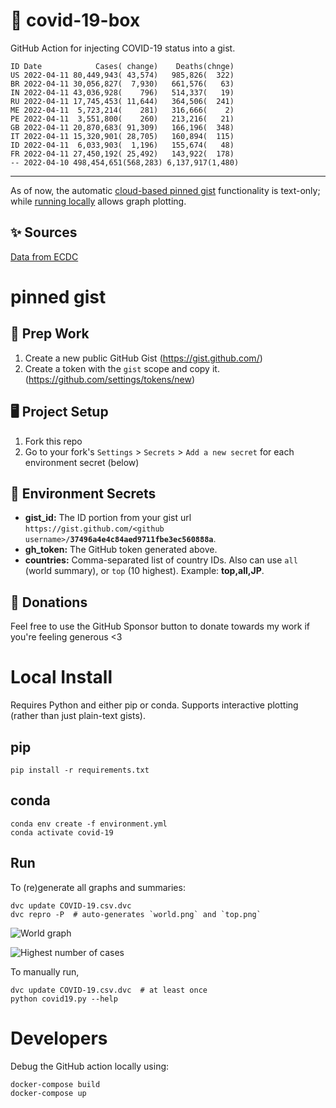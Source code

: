 # 🏥 covid-19-box

GitHub Action for injecting COVID-19 status into a gist.

```
ID Date            Cases( change)    Deaths(chnge)
US 2022-04-11 80,449,943( 43,574)   985,826(  322)
BR 2022-04-11 30,056,827(  7,930)   661,576(   63)
IN 2022-04-11 43,036,928(    796)   514,337(   19)
RU 2022-04-11 17,745,453( 11,644)   364,506(  241)
ME 2022-04-11  5,723,214(    281)   316,666(    2)
PE 2022-04-11  3,551,800(    260)   213,216(   21)
GB 2022-04-11 20,870,683( 91,309)   166,196(  348)
IT 2022-04-11 15,320,901( 28,705)   160,894(  115)
ID 2022-04-11  6,033,903(  1,196)   155,674(   48)
FR 2022-04-11 27,450,192( 25,492)   143,922(  178)
-- 2022-04-10 498,454,651(568,283) 6,137,917(1,480)
```

---

As of now, the automatic [cloud-based pinned gist](#pinned-gist) functionality is text-only;
while [running locally](#local-install) allows graph plotting.

## ✨ Sources

[Data from ECDC](https://www.ecdc.europa.eu/en/publications-data/download-todays-data-geographic-distribution-covid-19-cases-worldwide)

# pinned gist

## 🎒 Prep Work
1. Create a new public GitHub Gist (https://gist.github.com/)
1. Create a token with the `gist` scope and copy it. (https://github.com/settings/tokens/new)

## 🖥 Project Setup
1. Fork this repo
1. Go to your fork's `Settings` > `Secrets` > `Add a new secret` for each environment secret (below)

## 🤫 Environment Secrets
- **gist_id:** The ID portion from your gist url `https://gist.github.com/<github username>/`**`37496a4e4c84aed9711fbe3ec560888a`**.
- **gh_token:** The GitHub token generated above.
- **countries:** Comma-separated list of country IDs. Also can use `all` (world summary), or `top` (10 highest). Example: **top,all,JP**.

## 💸 Donations

Feel free to use the GitHub Sponsor button to donate towards my work if you're feeling generous <3

# Local Install

Requires Python and either pip or conda. Supports interactive plotting (rather than just plain-text gists).

## pip

```
pip install -r requirements.txt
```

## conda

```
conda env create -f environment.yml
conda activate covid-19
```

## Run

To (re)generate all graphs and summaries:

```
dvc update COVID-19.csv.dvc
dvc repro -P  # auto-generates `world.png` and `top.png`
```

![World graph](world.png)

![Highest number of cases](top.png)

To manually run,

```
dvc update COVID-19.csv.dvc  # at least once
python covid19.py --help
```

# Developers

Debug the GitHub action locally using:

```
docker-compose build
docker-compose up
```

